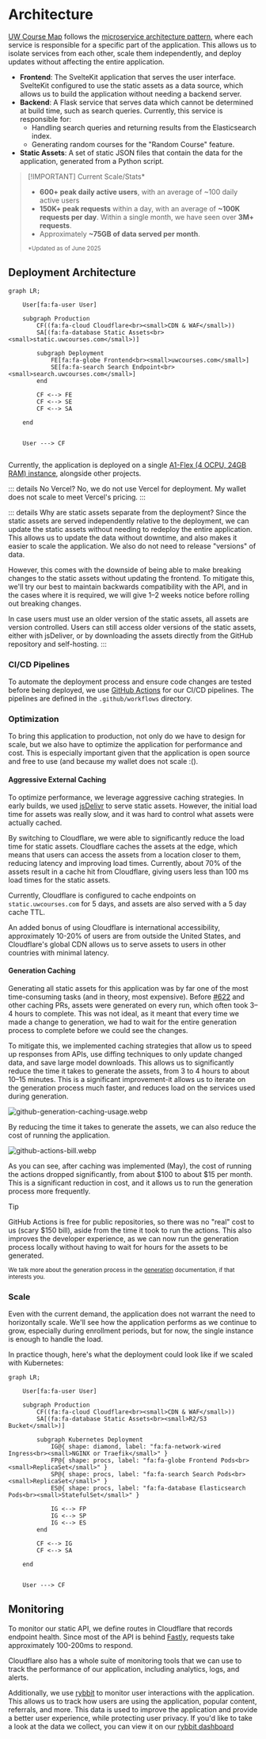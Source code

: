 # Architecture

[UW Course Map](https://uwcourses.com) follows the [microservice architecture pattern](https://en.wikipedia.org/wiki/Microservices), where each service is responsible for a specific part of the application. This allows us to isolate services from each other, scale them independently, and deploy updates without affecting the entire application.

- **Frontend**: The SvelteKit application that serves the user interface. SvelteKit configured to use the static assets as a data source, which allows us to build the application without needing a backend server. 
- **Backend**: A Flask service that serves data which cannot be determined at build time, such as search queries. Currently, this service is responsible for:
  - Handling search queries and returning results from the Elasticsearch index.
  - Generating random courses for the "Random Course" feature.
- **Static Assets**: A set of static JSON files that contain the data for the application, generated from a Python script.

> [!IMPORTANT] Current Scale/Stats*
> - **600+ peak daily active users**, with an average of ~100 daily active users
> - **150K+ peak requests** within a day, with an average of **~100K requests per day**. Within a single month, we have seen over **3M+ requests**.
> - Approximately **~75GB of data served per month**.
> 
> <small>*Updated as of June 2025</small>

## Deployment Architecture

```mermaid
graph LR;
    
    User[fa:fa-user User]
    
    subgraph Production
        CF((fa:fa-cloud Cloudflare<br><small>CDN & WAF</small>))
        SA[(fa:fa-database Static Assets<br><small>static.uwcourses.com</small>)]
        
        subgraph Deployment
            FE[fa:fa-globe Frontend<br><small>uwcourses.com</small>]
            SE[fa:fa-search Search Endpoint<br><small>search.uwcourses.com</small>]
        end
        
        CF <--> FE
        CF <--> SE
        CF <--> SA
        
    end


    User ---> CF
    
```

Currently, the application is deployed on a single [A1-Flex (4 OCPU, 24GB RAM) instance](https://www.oracle.com/cloud/compute/arm/), alongside other projects.

::: details No Vercel?
No, we do not use Vercel for deployment. My wallet does not scale to meet Vercel's pricing.
::: 

::: details Why are static assets separate from the deployment?
Since the static assets are served independently relative to the deployment, we can update the static assets without needing to redeploy the entire application. This allows us to update the data without downtime, and also makes it easier to scale the application. We also do not need to release "versions" of data.

However, this comes with the downside of being able to make breaking changes to the static assets without updating the frontend. To mitigate this, we'll try our best to maintain backwards compatibility with the API, and in the cases where it is required, we will give 1–2 weeks notice before rolling out breaking changes.

In case users must use an older version of the static assets, all assets are version controlled. Users can still access older versions of the static assets, either with jsDeliver, or by downloading the assets directly from the GitHub repository and self-hosting.
::: 

### CI/CD Pipelines

To automate the deployment process and ensure code changes are tested before being deployed, we use [GitHub Actions](https://github.com/twangodev/uw-coursemap/actions) for our CI/CD pipelines. The pipelines are defined in the `.github/workflows` directory.

### Optimization

To bring this application to production, not only do we have to design for scale, but we also have to optimize the application for performance and cost. This is especially important given that the application is open source and free to use (and because my wallet does not scale :().

#### Aggressive External Caching

To optimize performance, we leverage aggressive caching strategies. In early builds, we used [jsDelivr](https://www.jsdelivr.com/) to serve static assets. However, the initial load time for assets was really slow, and it was hard to control what assets were actually cached.

By switching to Cloudflare, we were able to significantly reduce the load time for static assets. Cloudflare caches the assets at the edge, which means that users can access the assets from a location closer to them, reducing latency and improving load times. Currently, about 70% of the assets result in a cache hit from Cloudflare, giving users less than 100 ms load times for the static assets.

Currently, Cloudflare is configured to cache endpoints on `static.uwcourses.com` for 5 days, and assets are also served with a 5 day cache TTL.

An added bonus of using Cloudflare is international accessibility, approximately 10-20% of users are from outside the United States, and Cloudflare's global CDN allows us to serve assets to users in other countries with minimal latency.

#### Generation Caching

Generating all static assets for this application was by far one of the most time-consuming tasks (and in theory, most expensive). Before [#622](https://github.com/twangodev/uw-coursemap/pull/622) and other caching PRs, assets were generated on every run, which often took 3–4 hours to complete. This was not ideal, as it meant that every time we made a change to generation, we had to wait for the entire generation process to complete before we could see the changes.

To mitigate this, we implemented caching strategies that allow us to speed up responses from APIs, use diffing techniques to only update changed data, and save large model downloads. This allows us to significantly reduce the time it takes to generate the assets, from 3 to 4 hours to about 10–15 minutes. This is a significant improvement-it allows us to iterate on the generation process much faster, and reduces load on the services used during generation.

![github-generation-caching-usage.webp](../public/assets/github-generation-caching-usage.webp)

By reducing the time it takes to generate the assets, we can also reduce the cost of running the application.

![github-actions-bill.webp](../public/assets/github-actions-bill.webp)

As you can see, after caching was implemented (May), the cost of running the actions dropped significantly, from about $100 to about $15 per month. This is a significant reduction in cost, and it allows us to run the generation process more frequently.

> [!TIP]
> GitHub Actions is free for public repositories, so there was no "real" cost to us (scary $150 bill), aside from the time it took to run the actions. This also improves the developer experience, as we can now run the generation process locally without having to wait for hours for the assets to be generated.

<small>We talk more about the generation process in the [generation](../codebase/generation.md) documentation, if that interests you.</small>

### Scale

Even with the current demand, the application does not warrant the need to horizontally scale. We'll see how the application performs as we continue to grow, especially during enrollment periods, but for now, the single instance is enough to handle the load.

In practice though, here's what the deployment could look like if we scaled with Kubernetes:

```mermaid
graph LR;
    
    User[fa:fa-user User]
    
    subgraph Production
        CF((fa:fa-cloud Cloudflare<br><small>CDN & WAF</small>))
        SA[(fa:fa-database Static Assets<br><small>R2/S3 Bucket</small>)]
        
        subgraph Kubernetes Deployment
            IG@{ shape: diamond, label: "fa:fa-network-wired Ingress<br><small>NGINX or Traefik</small>" }
            FP@{ shape: procs, label: "fa:fa-globe Frontend Pods<br><small>ReplicaSet</small>" }
            SP@{ shape: procs, label: "fa:fa-search Search Pods<br><small>ReplicaSet</small>" }
            ES@{ shape: procs, label: "fa:fa-database Elasticsearch Pods<br><small>StatefulSet</small>" }
            
            IG <--> FP
            IG <--> SP
            IG <--> ES
        end
        
        CF <--> IG
        CF <--> SA
        
    end


    User ---> CF
```



## Monitoring

To monitor our static API, we define routes in Cloudflare that records endpoint health. Since most of the API is behind [Fastly](https://www.fastly.com/), requests take approximately 100-200ms to respond.

Cloudflare also has a whole suite of monitoring tools that we can use to track the performance of our application, including analytics, logs, and alerts.

Additionally, we use [rybbit](https://github.com/rybbit-io/rybbit) to monitor user interactions with the application. This allows us to track how users are using the application, popular content, referrals, and more. This data is used to improve the application and provide a better user experience, while protecting user privacy. If you'd like to take a look at the data we collect, you can view it on our [rybbit dashboard](https://rybbit.twango.dev/1)